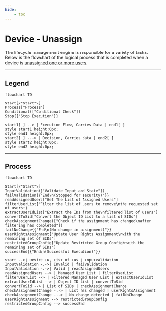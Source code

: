 ```yaml
---
hide:
    - toc
---
```

# Device - Unassign

The lifecycle management engine is responsible for a variety of tasks. Below is the flowchart of the logical process that is completed when a device is [unassigned one or more users](../../../Usage-Guide/Device/3-Unassign.md).

---

## Legend

``` mermaid
flowchart TD

Start[/"Start"\]
Process["Process"]
Conditional(["Conditional Check"])
Stop{{"Stop Execution"}}

start1[ ] --> | Execution Flow, Carries Data | end1[ ]
style start1 height:0px;
style end1 height:0px;
start2[ ] -.-> | Decision, Carries data | end2[ ]
style start2 height:0px;
style end2 height:0px;
```

---

## Process

``` mermaid
flowchart TD

Start[/"Start"\]
InputValidation(["Validate Input and State"])
failValidation{{"End\n(Stopped for security)"}}
readAssignedUsers["Get The List of Assigned Users"]
filterUserList["Filter the list of users to remove\nthe requested set of users"]
extractUserIdList["Extract the IDs from the\nfiltered list of users"]
convertToSid["Convert the Object ID List to a list of SIDs"]
checkAssignmentChange(["Check if the assignment has changed\nafter filtering has completed"])
failNoChange{{"End\n(No change in assignment)"}}
userRightsAssignment["Update User Rights Assignment\nwith the remaining set of SIDs"]
restrictedGroupConfig["Update Restricted Group Config\nwith the remaining set of SIDs"]
successEnd{{"End\n(Successful Execution)"}}

Start -->| Device ID, List of IDs | InputValidation
InputValidation -.->| Invalid | failValidation
InputValidation -.->| Valid | readAssignedUsers
readAssignedUsers --> | Managed User List | filterUserList
filterUserList --> | Filtered Managed User List | extractUserIdList
extractUserIdList --> | Object ID List | convertToSid
convertToSid --> | List of SIDs | checkAssignmentChange
checkAssignmentChange -.-> | List has changed | userRightsAssignment
checkAssignmentChange -.-> | No change detected | failNoChange
userRightsAssignment --> restrictedGroupConfig
restrictedGroupConfig --> successEnd
```
